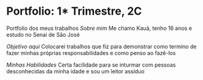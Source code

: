 # Portfolio: 1* Trimestre, 2C
Portfolio dos meus trabalhos
_Sobre mim_ Me chamo Kauã, tenho 16 anos e estudo no Senai de São José


_Objetivo aqui_ Colocarei trabalhos que fiz para demonstrar como termino de fazer minhas próprias responsabilidades e como penso ao fazê-los


_Minhas Habilidades_ Certa facilidade para se inturmar com pessoas desconhecidas da minha idade e sou um leitor assíduo
